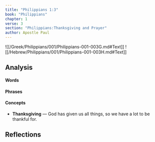```yaml
---
title: "Philippians 1:3"
book: "Philippians"
chapter: 1
verse: 3
section: "Philippians:Thanksgiving and Prayer"
author: Apostle Paul
---
```

![[/Greek/Philippians/001/Philippians-001-003G.md#Text]]
![[/Hebrew/Philippians/001/Philippians-001-003H.md#Text]]

## Analysis

#### Words

#### Phrases

#### Concepts
- **Thanksgiving** — God has given us all things, so we have a lot to be thankful for.

## Reflections
